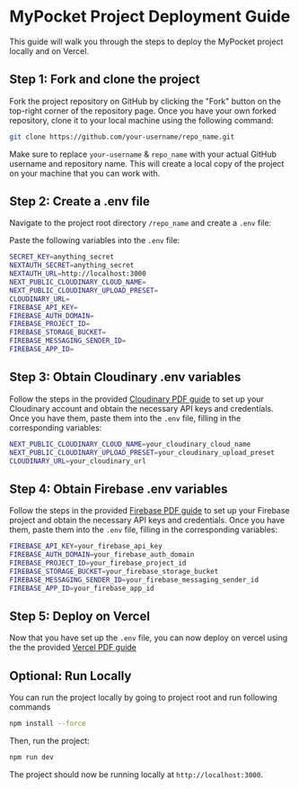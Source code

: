 # MyPocket Project Deployment Guide

This guide will walk you through the steps to deploy the MyPocket project locally and on Vercel.

## Step 1: Fork and clone the project

Fork the project repository on GitHub by clicking the "Fork" button on the top-right corner of the repository page. Once you have your own forked repository, clone it to your local machine using the following command:

```bash
git clone https://github.com/your-username/repo_name.git
```

Make sure to replace `your-username` & `repo_name` with your actual GitHub username and repository name. This will create a local copy of the project on your machine that you can work with.

## Step 2: Create a .env file

Navigate to the project root directory `/repo_name` and create a `.env` file:

Paste the following variables into the `.env` file:

```bash
SECRET_KEY=anything_secret
NEXTAUTH_SECRET=anything_secret
NEXTAUTH_URL=http://localhost:3000
NEXT_PUBLIC_CLOUDINARY_CLOUD_NAME=
NEXT_PUBLIC_CLOUDINARY_UPLOAD_PRESET=
CLOUDINARY_URL=
FIREBASE_API_KEY=
FIREBASE_AUTH_DOMAIN=
FIREBASE_PROJECT_ID=
FIREBASE_STORAGE_BUCKET=
FIREBASE_MESSAGING_SENDER_ID=
FIREBASE_APP_ID=
```

## Step 3: Obtain Cloudinary .env variables

Follow the steps in the provided [Cloudinary PDF guide](https://res.cloudinary.com/theaafofficial/image/upload/v1683626244/Public/Cloudinary_Workflow_vrherj.pdf) to set up your Cloudinary account and obtain the necessary API keys and credentials. Once you have them, paste them into the `.env` file, filling in the corresponding variables:

```bash
NEXT_PUBLIC_CLOUDINARY_CLOUD_NAME=your_cloudinary_cloud_name
NEXT_PUBLIC_CLOUDINARY_UPLOAD_PRESET=your_cloudinary_upload_preset
CLOUDINARY_URL=your_cloudinary_url
```

## Step 4: Obtain Firebase .env variables

Follow the steps in the provided [Firebase PDF guide](https://res.cloudinary.com/theaafofficial/image/upload/v1683626244/Public/Create_Firebase_project_s3bk5s.pdf) to set up your Firebase project and obtain the necessary API keys and credentials. Once you have them, paste them into the `.env` file, filling in the corresponding variables:

```bash
FIREBASE_API_KEY=your_firebase_api_key
FIREBASE_AUTH_DOMAIN=your_firebase_auth_domain
FIREBASE_PROJECT_ID=your_firebase_project_id
FIREBASE_STORAGE_BUCKET=your_firebase_storage_bucket
FIREBASE_MESSAGING_SENDER_ID=your_firebase_messaging_sender_id
FIREBASE_APP_ID=your_firebase_app_id
```

## Step 5: Deploy on Vercel

Now that you have set up the `.env` file, you can now deploy on vercel using the the provided [Vercel PDF guide](https://res.cloudinary.com/theaafofficial/image/upload/v1683626243/Public/HowtoImportandDeployaRepositoryonVercel_r7wpwk.pdf)


## Optional: Run Locally

You can run the project locally by going to project root and run following commands 

```bash
npm install --force
```

Then, run the project:

```bash
npm run dev
```

The project should now be running locally at `http://localhost:3000`.

